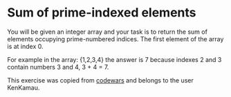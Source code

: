 # Sum of prime-indexed elements

You will be given an integer array and your task is to return the sum of elements occupying prime-numbered indices.
The first element of the array is at index 0.

For example in the array: {1,2,3,4} the answer is 7 because indexes 2 and 3 contain numbers 3 and 4, 3 + 4 = 7.

This exercise was copied from [codewars](https://www.codewars.com/kata/59f38b033640ce9fc700015b) and belongs to the user KenKamau.